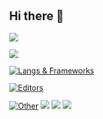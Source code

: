 ## Hi there 👋

<!--
**OmegaSkiller/OmegaSkiller** is a ✨ _special_ ✨ repository because its `README.md` (this file) appears on your GitHub profile.

Here are some ideas to get you started:

- 🔭 I’m currently working on ...
- 🌱 I’m currently learning ...
- 👯 I’m looking to collaborate on ...
- 🤔 I’m looking for help with ...
- 💬 Ask me about ...
- 📫 How to reach me: ...
- 😄 Pronouns: ...
- ⚡ Fun fact: ...
-->


![](https://demo-bg.reactioncrm.com/branding/green100.png)

![](https://komarev.com/ghpvc/?username=OmegaSkiller&style=flat)

[![Langs & Frameworks](https://skillicons.dev/icons?i=html,css,bootstrap,js,jquery,md,materialui,mysql,postgres,php,py,wordpress&theme=dark)](https://skillicons.dev)


[![Editors](https://skillicons.dev/icons?i=atom,idea,phpstorm,vscode,webstorm&theme=dark)](https://skillicons.dev)

[![Other](https://skillicons.dev/icons?i=au,ps,figma&theme=dark)](https://skillicons.dev)
[![](https://skillicons.dev/icons?i=cloudflare,git,github,gmail,heroku&theme=dark)](https://skillicons.dev)
[![](https://skillicons.dev/icons?i=apple,kali,linux,ubuntu,windows&theme=dark)](https://skillicons.dev)
[![](https://skillicons.dev/icons?i=linkedin,nginx,notion,npm,obsidian,stackoverflow,svg,webflow&theme=dark)](https://skillicons.dev)
